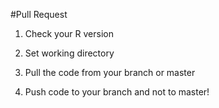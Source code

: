 #Pull Request

1) Check your R version

2) Set working directory

3) Pull the code from your branch or master

4) Push code to your branch and not to master!
